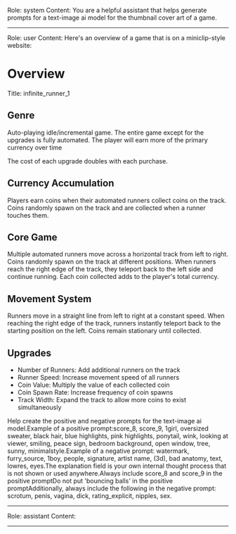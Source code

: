 Role: system
Content: You are a helpful assistant that helps generate prompts for a text-image ai model for the thumbnail cover art of a game.
__________________
Role: user
Content: Here's an overview of a game that is on a miniclip-style website:
# Overview
Title: infinite_runner_1

## Genre
Auto-playing idle/incremental game. The entire game except for the upgrades is fully automated. The player will earn more of the primary currency over time

The cost of each upgrade doubles with each purchase.

## Currency Accumulation
Players earn coins when their automated runners collect coins on the track. Coins randomly spawn on the track and are collected when a runner touches them.

## Core Game
Multiple automated runners move across a horizontal track from left to right. Coins randomly spawn on the track at different positions. When runners reach the right edge of the track, they teleport back to the left side and continue running. Each coin collected adds to the player's total currency.

## Movement System
Runners move in a straight line from left to right at a constant speed. When reaching the right edge of the track, runners instantly teleport back to the starting position on the left. Coins remain stationary until collected.

## Upgrades
- Number of Runners: Add additional runners on the track
- Runner Speed: Increase movement speed of all runners
- Coin Value: Multiply the value of each collected coin
- Coin Spawn Rate: Increase frequency of coin spawns
- Track Width: Expand the track to allow more coins to exist simultaneously

Help create the positive and negative prompts for the text-image ai model.Example of a positive prompt:score_8, score_9, 1girl, oversized sweater, black hair, blue highlights, pink highlights, ponytail, wink, looking at viewer, smiling, peace sign, bedroom background, open window, tree, sunny, minimalstyle.Example of a negative prompt: watermark, furry_source, 1boy, people, signature, artist name, (3d), bad anatomy, text, lowres, eyes.The explanation field is your own internal thought process that is not shown or used anywhere.Always include score_8 and score_9 in the positive promptDo not put 'bouncing balls' in the positive promptAdditionally, always include the following in the negative prompt: scrotum, penis, vagina, dick, rating_explicit, nipples, sex.
__________________
Role: assistant
Content: 
__________________
